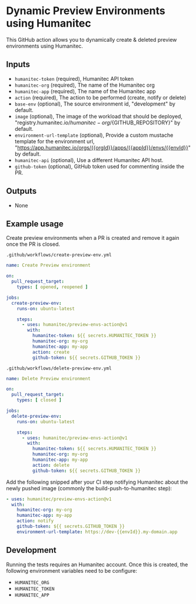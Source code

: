 # Dynamic Preview Environments using Humanitec

This GitHub action allows you to dynamically create & deleted preview environments using Humanitec.

## Inputs

* `humanitec-token` (required), Humanitec API token
* `humanitec-org` (required), The name of the Humanitec org
* `humanitec-app` (required), The name of the Humanitec app
* `action`  (required), The action to be performed (create, notify or delete)
* `base-env` (optional), The source environment id, "development" by default.
* `image` (optional), The image of the workload that should be deployed, "registry.humanitec.io/${humanitec-org}/${GITHUB_REPOSITORY}" by default.
* `environment-url-template` (optional), Provide a custom mustache template for the environment url, "https://app.humanitec.io/orgs/{{orgId}}/apps/{{appId}}/envs/{{envId}}" by default.
* `humanitec-api` (optional), Use a different Humanitec API host.
* `github-token` (optional), GitHub token used for commenting inside the PR.

## Outputs

* None

## Example usage

Create preview environments when a PR is created and remove it again once the PR is closed.

`.github/workflows/create-preview-env.yml`

```yaml
name: Create Preview environment

on:
  pull_request_target:
    types: [ opened, reopened ]

jobs:
  create-preview-env:
    runs-on: ubuntu-latest

    steps:
      - uses: humanitec/preview-envs-action@v1
        with:
          humanitec-token: ${{ secrets.HUMANITEC_TOKEN }}
          humanitec-org: my-org
          humanitec-app: my-app
          action: create
          github-token: ${{ secrets.GITHUB_TOKEN }}
```


`.github/workflows/delete-preview-env.yml`

```yaml
name: Delete Preview environment

on:
  pull_request_target:
    types: [ closed ]

jobs:
  delete-preview-env:
    runs-on: ubuntu-latest

    steps:
      - uses: humanitec/preview-envs-action@v1
        with:
          humanitec-token: ${{ secrets.HUMANITEC_TOKEN }}
          humanitec-org: my-org
          humanitec-app: my-app
          action: delete
          github-token: ${{ secrets.GITHUB_TOKEN }}
```

Add the following snipped after your CI step notifying Humanitec about the newly pushed image (commonly the build-push-to-humanitec step):

```yaml
- uses: humanitec/preview-envs-action@v1
  with:
    humanitec-org: my-org
    humanitec-app: my-app
    action: notify
    github-token: ${{ secrets.GITHUB_TOKEN }}
    environment-url-template: https://dev-{{envId}}.my-domain.app
```

## Development

Running the tests requires an Humanitec account. Once this is created, the following environment variables need to be configure:

* `HUMANITEC_ORG`
* `HUMANITEC_TOKEN`
* `HUMANITEC_APP`
